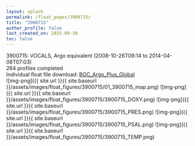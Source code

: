 ```yaml
---
layout: splash
permalink: /float_pages/3900715/
title: "3900715"
author_profile: false
last_created_on: 2025-09-30
toc: false
---
```

 
3900715: VOCALS, Argo equivalent (2008-10-26T09:14 to 2014-04-08T07:03)\
264 profiles completed\
Individual float file download: [BGC_Argo_Plus_Global](https://ftp.soest.hawaii.edu/bgc_argo_plus/Individual_Floats/outliers_removed/3900715_Sprof_processed.nc)\
![img-png]({{ site.url }}{{ site.baseurl }}/assets/images/float_figures/3900715/01_3900715_map.png)
![img-png]({{ site.url }}{{ site.baseurl }}/assets/images/float_figures/3900715/3900715_DOXY.png)
![img-png]({{ site.url }}{{ site.baseurl }}/assets/images/float_figures/3900715/3900715_PRES.png)
![img-png]({{ site.url }}{{ site.baseurl }}/assets/images/float_figures/3900715/3900715_PSAL.png)
![img-png]({{ site.url }}{{ site.baseurl }}/assets/images/float_figures/3900715/3900715_TEMP.png)
